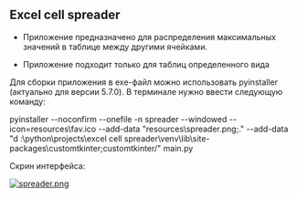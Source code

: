 <h2> Excel cell spreader</h2>

- Приложение предназначено для распределения максимальных значений в таблице между другими ячейками.


- Приложение подходит только для таблиц определенного вида



Для сборки приложения в exe-файл можно использовать pyinstaller (актуально для версии 5.7.0).
В терминале нужно ввести следующую команду:

pyinstaller --noconfirm --onefile -n spreader --windowed --icon=resources\fav.ico --add-data "resources\spreader.png;." --add-data "d
:\python\projects\excel cell spreader\venv\lib\site-packages\customtkinter;customtkinter/" main.py 

Скрин интерфейса:





[![spreader.png](https://i.postimg.cc/QxkR1c47/spreader.png)](https://postimg.cc/dL3HKZKQ)
